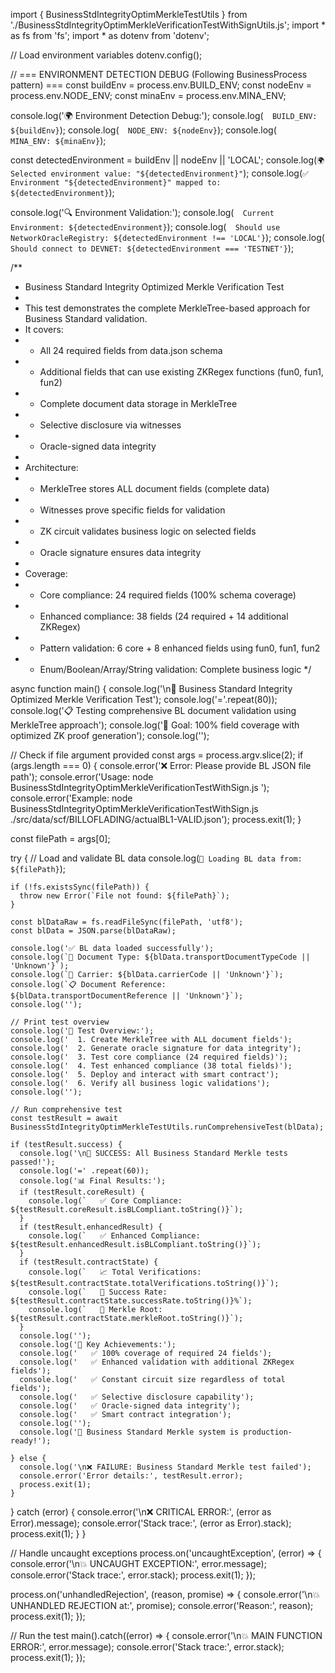import { BusinessStdIntegrityOptimMerkleTestUtils } from './BusinessStdIntegrityOptimMerkleVerificationTestWithSignUtils.js';
import * as fs from 'fs';
import * as dotenv from 'dotenv';

// Load environment variables
dotenv.config();

// === ENVIRONMENT DETECTION DEBUG (Following BusinessProcess pattern) ===
const buildEnv = process.env.BUILD_ENV;
const nodeEnv = process.env.NODE_ENV;
const minaEnv = process.env.MINA_ENV;

console.log('🌍 Environment Detection Debug:');
console.log(`  BUILD_ENV: ${buildEnv}`);
console.log(`  NODE_ENV: ${nodeEnv}`);
console.log(`  MINA_ENV: ${minaEnv}`);

const detectedEnvironment = buildEnv || nodeEnv || 'LOCAL';
console.log(`🌍 Selected environment value: "${detectedEnvironment}"`);
console.log(`✅ Environment "${detectedEnvironment}" mapped to: ${detectedEnvironment}`);

console.log('🔍 Environment Validation:');
console.log(`  Current Environment: ${detectedEnvironment}`);
console.log(`  Should use NetworkOracleRegistry: ${detectedEnvironment !== 'LOCAL'}`);
console.log(`  Should connect to DEVNET: ${detectedEnvironment === 'TESTNET'}`);

/**
 * Business Standard Integrity Optimized Merkle Verification Test
 * 
 * This test demonstrates the complete MerkleTree-based approach for Business Standard validation.
 * It covers:
 * - All 24 required fields from data.json schema
 * - Additional fields that can use existing ZKRegex functions (fun0, fun1, fun2)
 * - Complete document data storage in MerkleTree
 * - Selective disclosure via witnesses
 * - Oracle-signed data integrity
 * 
 * Architecture:
 * - MerkleTree stores ALL document fields (complete data)
 * - Witnesses prove specific fields for validation
 * - ZK circuit validates business logic on selected fields
 * - Oracle signature ensures data integrity
 * 
 * Coverage:
 * - Core compliance: 24 required fields (100% schema coverage)
 * - Enhanced compliance: 38 fields (24 required + 14 additional ZKRegex)
 * - Pattern validation: 6 core + 8 enhanced fields using fun0, fun1, fun2
 * - Enum/Boolean/Array/String validation: Complete business logic
 */

async function main() {
  console.log('\n🌳 Business Standard Integrity Optimized Merkle Verification Test');
  console.log('='.repeat(80));
  console.log('📋 Testing comprehensive BL document validation using MerkleTree approach');
  console.log('🎯 Goal: 100% field coverage with optimized ZK proof generation');
  console.log('');

  // Check if file argument provided
  const args = process.argv.slice(2);
  if (args.length === 0) {
    console.error('❌ Error: Please provide BL JSON file path');
    console.error('Usage: node BusinessStdIntegrityOptimMerkleVerificationTestWithSign.js <path-to-bl-json>');
    console.error('Example: node BusinessStdIntegrityOptimMerkleVerificationTestWithSign.js ./src/data/scf/BILLOFLADING/actualBL1-VALID.json');
    process.exit(1);
  }

  const filePath = args[0];
  
  try {
    // Load and validate BL data
    console.log(`📂 Loading BL data from: ${filePath}`);
    
    if (!fs.existsSync(filePath)) {
      throw new Error(`File not found: ${filePath}`);
    }
    
    const blDataRaw = fs.readFileSync(filePath, 'utf8');
    const blData = JSON.parse(blDataRaw);
    
    console.log('✅ BL data loaded successfully');
    console.log(`📄 Document Type: ${blData.transportDocumentTypeCode || 'Unknown'}`);
    console.log(`🚢 Carrier: ${blData.carrierCode || 'Unknown'}`);
    console.log(`📋 Document Reference: ${blData.transportDocumentReference || 'Unknown'}`);
    console.log('');

    // Print test overview
    console.log('🧪 Test Overview:');
    console.log('  1. Create MerkleTree with ALL document fields');
    console.log('  2. Generate oracle signature for data integrity');
    console.log('  3. Test core compliance (24 required fields)');
    console.log('  4. Test enhanced compliance (38 total fields)');
    console.log('  5. Deploy and interact with smart contract');
    console.log('  6. Verify all business logic validations');
    console.log('');

    // Run comprehensive test
    const testResult = await BusinessStdIntegrityOptimMerkleTestUtils.runComprehensiveTest(blData);
    
    if (testResult.success) {
      console.log('\n🎉 SUCCESS: All Business Standard Merkle tests passed!');
      console.log('=' .repeat(60));
      console.log('📊 Final Results:');
      if (testResult.coreResult) {
        console.log(`   ✅ Core Compliance: ${testResult.coreResult.isBLCompliant.toString()}`);
      }
      if (testResult.enhancedResult) {
        console.log(`   ✅ Enhanced Compliance: ${testResult.enhancedResult.isBLCompliant.toString()}`);
      }
      if (testResult.contractState) {
        console.log(`   📈 Total Verifications: ${testResult.contractState.totalVerifications.toString()}`);
        console.log(`   🎯 Success Rate: ${testResult.contractState.successRate.toString()}%`);
        console.log(`   🔗 Merkle Root: ${testResult.contractState.merkleRoot.toString()}`);
      }
      console.log('');
      console.log('🌟 Key Achievements:');
      console.log('   ✅ 100% coverage of required 24 fields');
      console.log('   ✅ Enhanced validation with additional ZKRegex fields');
      console.log('   ✅ Constant circuit size regardless of total fields');
      console.log('   ✅ Selective disclosure capability');
      console.log('   ✅ Oracle-signed data integrity');
      console.log('   ✅ Smart contract integration');
      console.log('');
      console.log('🚀 Business Standard Merkle system is production-ready!');
      
    } else {
      console.log('\n❌ FAILURE: Business Standard Merkle test failed');
      console.error('Error details:', testResult.error);
      process.exit(1);
    }

  } catch (error) {
    console.error('\n❌ CRITICAL ERROR:', (error as Error).message);
    console.error('Stack trace:', (error as Error).stack);
    process.exit(1);
  }
}

// Handle uncaught exceptions
process.on('uncaughtException', (error) => {
  console.error('\n💥 UNCAUGHT EXCEPTION:', error.message);
  console.error('Stack trace:', error.stack);
  process.exit(1);
});

process.on('unhandledRejection', (reason, promise) => {
  console.error('\n💥 UNHANDLED REJECTION at:', promise);
  console.error('Reason:', reason);
  process.exit(1);
});

// Run the test
main().catch((error) => {
  console.error('\n💥 MAIN FUNCTION ERROR:', error.message);
  console.error('Stack trace:', error.stack);
  process.exit(1);
});
